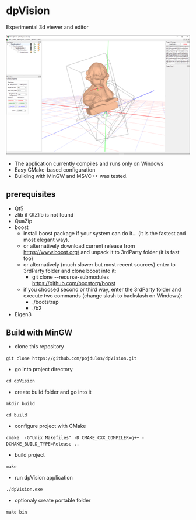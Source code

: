 # dpVision
Experimental 3d viewer and editor

![screenshot](./docs/abel01.png)

* The application currently compiles and runs only on Windows
* Easy CMake-based configuration
* Building with MinGW and MSVC++ was tested.

## prerequisites

* Qt5
* zlib if QtZlib is not found
* QuaZip
* boost
  * install boost package if your system can do it... (it is the fastest and most elegant way).
  * or alternatively download current release from <https://www.boost.org/> and unpack it to 3rdParty folder (it is fast too)
  * or alternatively (much slower but most recent sources) enter to 3rdParty folder and clone boost into it:
    * git clone --recurse-submodules <https://github.com/boostorg/boost>
  * if you choosed second or third way, enter the 3rdParty folder and execute two commands (change slash to backslash on Windows):
    * ./bootstrap
    * ./b2
* Eigen3

## Build with MinGW

* clone this repository

``git clone https://github.com/pojdulos/dpVision.git``

* go into project directory

``cd dpVision``

* create build folder and go into it

``mkdir build``

``cd build``

* configure project with CMake

``cmake  -G"Unix Makefiles" -D CMAKE_CXX_COMPILER=g++ -DCMAKE_BUILD_TYPE=Release ..``

* build project

``make``

* run dpVision application

``./dpVision.exe``

* optionaly create portable folder

``make bin``



